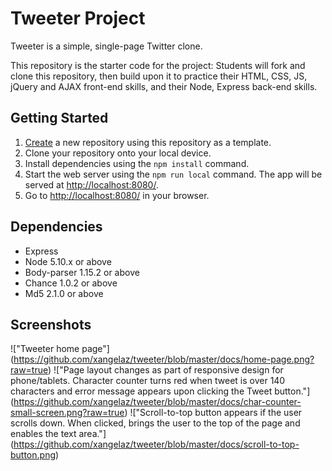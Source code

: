 # Tweeter Project

Tweeter is a simple, single-page Twitter clone.

This repository is the starter code for the project: Students will fork and clone this repository, then build upon it to practice their HTML, CSS, JS, jQuery and AJAX front-end skills, and their Node, Express back-end skills.

## Getting Started

1. [Create](https://docs.github.com/en/repositories/creating-and-managing-repositories/creating-a-repository-from-a-template) a new repository using this repository as a template.
2. Clone your repository onto your local device.
3. Install dependencies using the `npm install` command.
3. Start the web server using the `npm run local` command. The app will be served at <http://localhost:8080/>.
4. Go to <http://localhost:8080/> in your browser.

## Dependencies

- Express
- Node 5.10.x or above
- Body-parser 1.15.2 or above
- Chance 1.0.2 or above
- Md5 2.1.0 or above

## Screenshots
!["Tweeter home page"] (https://github.com/xangelaz/tweeter/blob/master/docs/home-page.png?raw=true)
!["Page layout changes as part of responsive design for phone/tablets. Character counter turns red when tweet is over 140 characters and error message appears upon clicking the Tweet button."] (https://github.com/xangelaz/tweeter/blob/master/docs/char-counter-small-screen.png?raw=true)
!["Scroll-to-top button appears if the user scrolls down. When clicked, brings the user to the top of the page and enables the text area."] (https://github.com/xangelaz/tweeter/blob/master/docs/scroll-to-top-button.png)
